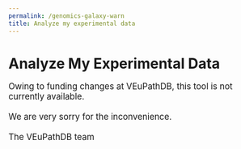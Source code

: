 ```yaml
---
permalink: /genomics-galaxy-warn
title: Analyze my experimental data
---
```


<h1>Analyze My Experimental Data</h1>

<div class="static-content">

<p style="font-size:120%">
Owing to funding changes at VEuPathDB, this tool is not currently available.
<br><br>
We are very sorry for the inconvenience.
<br><br>
The VEuPathDB team
</p>
</div>
